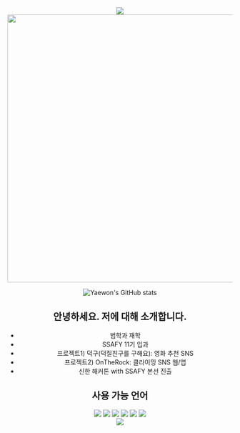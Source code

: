<div align="center">
  <img src="https://capsule-render.vercel.app/api?type=waving&color=f182a2&width=100%&height=100&section=header" />

  <img src="https://github.com/user-attachments/assets/cf4ac3f7-9778-4a29-ad7d-b8ac77aef8c0" width="600" />

  ![Yaewon's GitHub stats](https://github-readme-stats.vercel.app/api?username=wony0321&show_icons=true&theme=radical)

  ## 안녕하세요. 저에 대해 소개합니다.
  - 법학과 재학
  - SSAFY 11기 입과
  - 프로젝트1) 덕구(덕질친구를 구해요): 영화 추천 SNS
  - 프로젝트2) OnTheRock: 클라이밍 SNS 웹/앱
  - 신한 해커톤 with SSAFY 본선 진출

  ## 사용 가능 언어
  <div>
    <img src="https://img.shields.io/badge/Python-3776AB?style=for-the-badge&logo=python&logoColor=white" />
    <img src="https://img.shields.io/badge/JavaScript-F7DF1E?style=for-the-badge&logo=javascript&logoColor=black" />
    <img src="https://img.shields.io/badge/Django-092E20?style=for-the-badge&logo=django&logoColor=white" />
    <img src="https://img.shields.io/badge/React-61DAFB?style=for-the-badge&logo=react&logoColor=black" />
    <img src="https://img.shields.io/badge/HTML5-E34F26?style=for-the-badge&logo=html5&logoColor=white" />
    <img src="https://img.shields.io/badge/CSS3-1572B6?style=for-the-badge&logo=css3&logoColor=white" />
  </div>

  <img src="https://capsule-render.vercel.app/api?type=waving&color=f182a2&width=100%&height=100&section=footer" />
</div>
